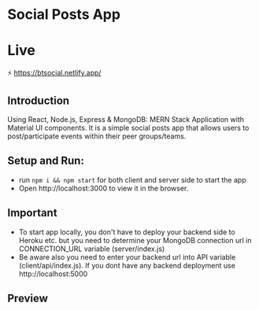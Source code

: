 # Social Posts App

# Live

 ⚡ https://btsocial.netlify.app/

## Introduction

Using React, Node.js, Express & MongoDB:  MERN Stack Application with Material UI components.
It is a simple social posts app that allows users to post/participate events within their peer groups/teams.

## Setup and Run:
- run ```npm i && npm start``` for both client and server side to start the app
- Open http://localhost:3000 to view it in the browser.

## Important

- To start app locally, you don't have to deploy your backend side to Heroku etc. but you need to determine your MongoDB connection url in CONNECTION_URL variable (server/index.js)
- Be aware also you need to enter your backend url into API variable (client/api/index.js). If you dont have any backend deployment use http://localhost:5000

## Preview




